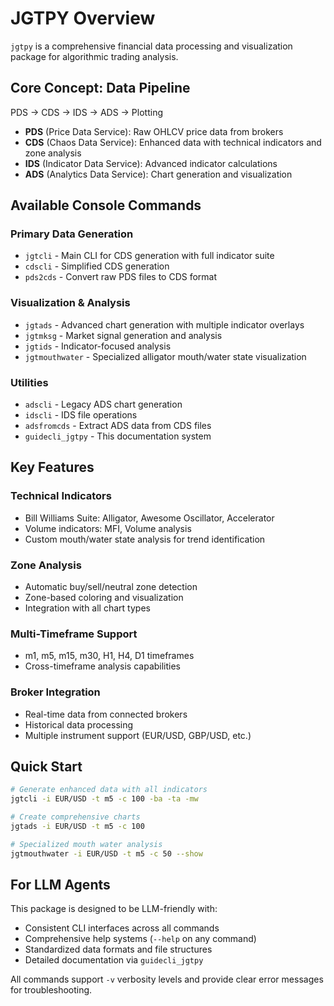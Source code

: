 # JGTPY Overview

`jgtpy` is a comprehensive financial data processing and visualization package for algorithmic trading analysis.

## Core Concept: Data Pipeline
PDS → CDS → IDS → ADS → Plotting

- **PDS** (Price Data Service): Raw OHLCV price data from brokers
- **CDS** (Chaos Data Service): Enhanced data with technical indicators and zone analysis  
- **IDS** (Indicator Data Service): Advanced indicator calculations
- **ADS** (Analytics Data Service): Chart generation and visualization

## Available Console Commands

### Primary Data Generation
- `jgtcli` - Main CLI for CDS generation with full indicator suite
- `cdscli` - Simplified CDS generation  
- `pds2cds` - Convert raw PDS files to CDS format

### Visualization & Analysis  
- `jgtads` - Advanced chart generation with multiple indicator overlays
- `jgtmksg` - Market signal generation and analysis
- `jgtids` - Indicator-focused analysis
- `jgtmouthwater` - Specialized alligator mouth/water state visualization

### Utilities
- `adscli` - Legacy ADS chart generation
- `idscli` - IDS file operations
- `adsfromcds` - Extract ADS data from CDS files
- `guidecli_jgtpy` - This documentation system

## Key Features

### Technical Indicators
- Bill Williams Suite: Alligator, Awesome Oscillator, Accelerator
- Volume indicators: MFI, Volume analysis
- Custom mouth/water state analysis for trend identification

### Zone Analysis  
- Automatic buy/sell/neutral zone detection
- Zone-based coloring and visualization
- Integration with all chart types

### Multi-Timeframe Support
- m1, m5, m15, m30, H1, H4, D1 timeframes
- Cross-timeframe analysis capabilities

### Broker Integration
- Real-time data from connected brokers
- Historical data processing
- Multiple instrument support (EUR/USD, GBP/USD, etc.)

## Quick Start

```bash
# Generate enhanced data with all indicators
jgtcli -i EUR/USD -t m5 -c 100 -ba -ta -mw

# Create comprehensive charts  
jgtads -i EUR/USD -t m5 -c 100

# Specialized mouth water analysis
jgtmouthwater -i EUR/USD -t m5 -c 50 --show
```

## For LLM Agents

This package is designed to be LLM-friendly with:
- Consistent CLI interfaces across all commands
- Comprehensive help systems (`--help` on any command)
- Standardized data formats and file structures
- Detailed documentation via `guidecli_jgtpy`

All commands support `-v` verbosity levels and provide clear error messages for troubleshooting.

